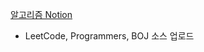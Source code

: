 [알고리즘 Notion](https://star-girdle-900.notion.site/0892af59a788458a85f383ddb890ab7d)

- LeetCode, Programmers, BOJ 소스 업로드

